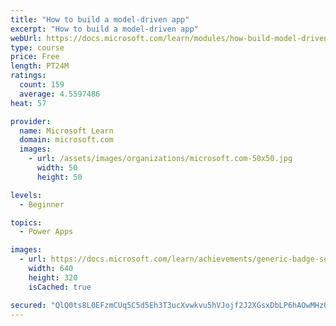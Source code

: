 ```yaml
---
title: "How to build a model-driven app"
excerpt: "How to build a model-driven app"
webUrl: https://docs.microsoft.com/learn/modules/how-build-model-driven-app/
type: course
price: Free
length: PT24M
ratings:
  count: 159
  average: 4.5597486
heat: 57

provider:
  name: Microsoft Learn
  domain: microsoft.com
  images:
    - url: /assets/images/organizations/microsoft.com-50x50.jpg
      width: 50
      height: 50

levels:
  - Beginner

topics:
  - Power Apps

images:
  - url: https://docs.microsoft.com/learn/achievements/generic-badge-social.png
    width: 640
    height: 320
    isCached: true

secured: "QlQ0ts8L0EFzmCUq5C5d5Eh3T3ucXvwkvu5hVJojf2J2XGsxDbLP6hAOwMHzOFHHkYeMeFAjQngIhlxTFLoHSE0y4mTvQoBZteuq+tIkNKiuuRy+hG6eolvZYRtnSI/hqMbT542hLmbwFySvWBxQibKk6dT8L4q5pxAH9KKDOXgNP20ZgCZejcuBnJMXKMHPacnMjBHnZW8bATaiDpkERTPBn1cXzbXG7FbgjnCTYKJPx8d3nFUjiLC+6eGj5f279ufg8Qucec5olTwTIQYywS/NZYUxvKTD9CkuyNYLA+h2zeV0yaQBq+CpMGDJFSLaqIh19WGEFx9VohySRBqs5//r3ANB0GrjuXjCkD2sEeLezHgwtZHduVfyhY6Lcs/Gk9x9S8DLL+NXVUOu25SyszTv/JjIaY7E2prOOfz0XpM=;1dBOoy5lYsicx+VxTwJc7A=="
---
```


